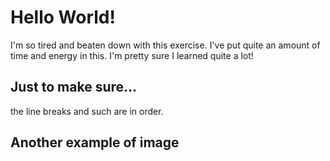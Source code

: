 <!-- title: Another test post of Markdown -->

# Hello World!

I'm so tired and beaten down with this exercise.
I've put quite an amount of time and energy in this.
I'm pretty sure I learned quite a lot!

<!-- image: fire blazing on ground -->

## Just to make sure...

<!-- image: doggy playing around -->

the line breaks and such are in order.


## Another example of image

<!-- image: doughnuts -->